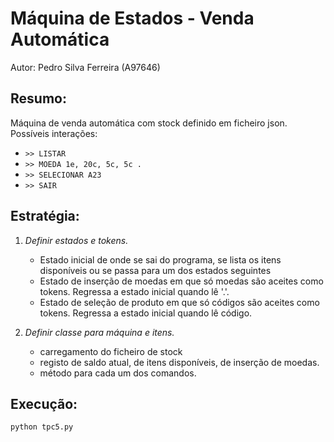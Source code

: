 # Máquina de Estados - Venda Automática
Autor: Pedro Silva Ferreira (A97646)

## Resumo:

Máquina de venda automática com stock definido em ficheiro json.
Possíveis interações:
- `>> LISTAR`
- `>> MOEDA 1e, 20c, 5c, 5c .`
- `>> SELECIONAR A23`
- `>> SAIR`

## Estratégia:

1. *Definir estados e tokens.*
   - Estado inicial de onde se sai do programa, se lista os itens disponíveis ou se passa para um dos estados seguintes
   - Estado de inserção de moedas em que só moedas são aceites como tokens. Regressa a estado inicial quando lê '\.'.
   - Estado de seleção de produto em que só códigos são aceites como tokens. Regressa a estado inicial quando lê código.

2. *Definir classe para máquina e itens.*
   - carregamento do ficheiro de stock
   - registo de saldo atual, de itens disponíveis, de inserção de moedas.
   - método para cada um dos comandos.

## Execução:
```python tpc5.py```